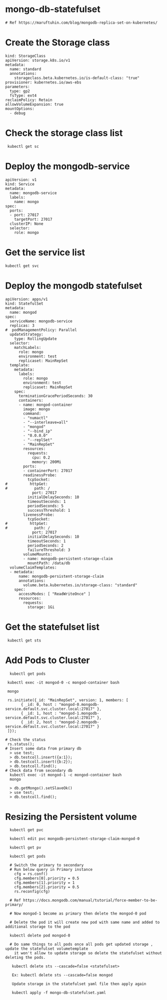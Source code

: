 # mongo-db-statefulset
    # Ref https://maruftuhin.com/blog/mongodb-replica-set-on-kubernetes/
# Create the Storage class

    kind: StorageClass
    apiVersion: storage.k8s.io/v1
    metadata:
      name: standard
      annotations:
        storageclass.beta.kubernetes.io/is-default-class: "true"
    provisioner: kubernetes.io/aws-ebs
    parameters:
      type: gp2
      fsType: ext4
    reclaimPolicy: Retain
    allowVolumeExpansion: true
    mountOptions:
      - debug
# Check the storage class list
     kubectl get sc

# Deploy the mongodb-service

    apiVersion: v1
    kind: Service
    metadata:
      name: mongodb-service
      labels:
        name: mongo
    spec:
      ports:
      - port: 27017
        targetPort: 27017
      clusterIP: None
      selector:
        role: mongo
# Get the service list

    kubectl get svc

# Deploy the mongodb statefulset

    apiVersion: apps/v1
    kind: StatefulSet
    metadata:
      name: mongod
    spec:
      serviceName: mongodb-service
      replicas: 3
    #  podManagementPolicy: Parallel
      updateStrategy:
        type: RollingUpdate
      selector:
        matchLabels:
          role: mongo
          environment: test
          replicaset: MainRepSet
      template:
        metadata:
          labels:
            role: mongo
            environment: test
            replicaset: MainRepSet
        spec:
          terminationGracePeriodSeconds: 30
          containers:
          - name: mongod-container
            image: mongo
            command:
            - "numactl"
            - "--interleave=all"
            - "mongod"
            - "--bind_ip"
            - "0.0.0.0"
            - "--replSet"
            - "MainRepSet"
            resources:
              requests:
                cpu: 0.2
                memory: 200Mi
            ports:
            - containerPort: 27017
            readinessProbe:
              tcpSocket:
    #          httpGet:
    #            path: /
                port: 27017
              initialDelaySeconds: 10
              timeoutSeconds: 1
              periodSeconds: 5
              successThreshold: 1
            livenessProbe:
              tcpSocket:
    #          httpGet:
    #            path: /
                port: 27017
              initialDelaySeconds: 10
              timeoutSeconds: 1
              periodSeconds: 2
              failureThreshold: 3
            volumeMounts:
            - name: mongodb-persistent-storage-claim
              mountPath: /data/db
      volumeClaimTemplates:
      - metadata:
          name: mongodb-persistent-storage-claim
          annotations:
            volume.beta.kubernetes.io/storage-class: "standard"
        spec:
          accessModes: [ "ReadWriteOnce" ]
          resources:
            requests:
              storage: 1Gi

# Get the statefulset list
     kubectl get sts

# Add Pods to Cluster
      kubectl get pods 

     kubectl exec -it mongod-0 -c mongod-container bash

     mongo

     rs.initiate({_id: "MainRepSet", version: 1, members: [
           { _id: 0, host : "mongod-0.mongodb-service.default.svc.cluster.local:27017" },
           { _id: 1, host : "mongod-1.mongodb-service.default.svc.cluster.local:27017" },
           { _id: 2, host : "mongod-2.mongodb-service.default.svc.cluster.local:27017" }
     ]});
   
    # Check the status
     rs.status();
    # Insert some data from primary db
      > use test;
      > db.testcoll.insert({a:1});
      > db.testcoll.insert({b:2});
      > db.testcoll.find();
    # Check data from secondary db
      kubectl exec -it mongod-1 -c mongod-container bash
      mongo

      > db.getMongo().setSlaveOk()
      > use test;
      > db.testcoll.find();
    
# Resizing the Persistent volume

      kubectl get pvc

      kubectl edit pvc mongodb-persistent-storage-claim-mongod-0
      
      kubectl get pv
      
      kubectl get pods
      
      # Switch the primary to secondary 
      # Run below query in Primary instance
        cfg = rs.conf()
        cfg.members[0].priority = 0.5
        cfg.members[1].priority = 1
        cfg.members[2].priority = 0.5
        rs.reconfig(cfg)
      
      # Ref https://docs.mongodb.com/manual/tutorial/force-member-to-be-primary/
      
      # Now mongod-1 become as primary then delete the mongod-0 pod
      
      # Delete the pod it will create new pod with same name and added to additional storage to the pod
      
      kubectl delete pod mongod-0 
      
      # Do same things to all pods once all pods get updated storage , update the statefulset volumetemplate 
        it won't allow to update storage so delete the statefulset without deleting the pods.
       
       kubectl delete sts --cascade=false <statefulset>
       
       Ex: kubectl delete sts --cascade=false mongod
       
       Update storage in the statefulset yaml file then apply again
       
       kubectl apply -f mongo-db-statefulset.yaml
      
